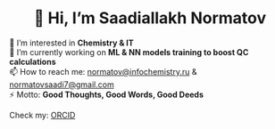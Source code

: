 <h1 align="center">👋 Hi, I’m <strong>Saadiallakh Normatov</strong></h1>

👀 I’m interested in **Chemistry & IT**  
🌱 I’m currently working on **ML & NN models training to boost QC calculations**  
📫 How to reach me: normatov@infochemistry.ru & normatovsaadi7@gmail.com  
⚡ Motto: **Good Thoughts, Good Words, Good Deeds**  

Check my:
[ORCID](https://orcid.org/0009-0004-4834-7713)

<!---
Saadiallakh/Saadiallakh is a ✨ special ✨ repository because its `README.md` (this file) appears on your GitHub profile.
You can click the Preview link to take a look at your changes.
--->
